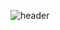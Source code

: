 ![header](https://capsule-render.vercel.app/api?type=waving&color=timeGradient&text=Welcome%20to%20zzmniy's%20GitHub%20🤍&animation=twinkling&fontSize=33&fontAlignY=40&fontAlign=70&height=250)

<!---
zzmniy/zzmniy is a ✨ special ✨ repository because its `README.md` (this file) appears on your GitHub profile.
You can click the Preview link to take a look at your changes.
--->
